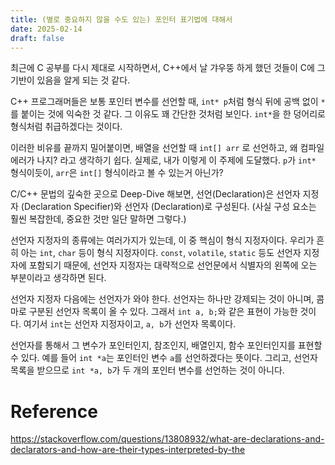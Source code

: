 ```yaml
---
title: (별로 중요하지 않을 수도 있는) 포인터 표기법에 대해서
date: 2025-02-14
draft: false
---
```


최근에 C 공부를 다시 제대로 시작하면서, C++에서 날 갸우뚱 하게 했던 것들이 C에 그 기반이 있음을 알게 되는 것 같다.

C++ 프로그래머들은 보통 포인터 변수를 선언할 때, `int* p`처럼 형식 뒤에 공백 없이 `*`를 붙이는 것에 익숙한 것 같다.
그 이유도 꽤 간단한 것처럼 보인다. `int*`을 한 덩어리로 형식처럼 취급하겠다는 것이다.

이러한 비유를 끝까지 밀어붙이면, 배열을 선언할 때 `int[] arr` 로 선언하고, 왜 컴파일 에러가 나지? 라고 생각하기 쉽다.
실제로, 내가 이렇게 이 주제에 도달했다. `p`가 `int*` 형식이듯이, `arr`은 `int[]` 형식이라고 볼 수 있는거 아닌가?

C/C++ 문법의 깊숙한 곳으로 Deep-Dive 해보면, 선언(Declaration)은 선언자 지정자 (Declaration Specifier)와 선언자 (Declaration)로 구성된다. (사실 구성 요소는 훨씬 복잡한데, 중요한 것만 일단 말하면 그렇다.)

선언자 지정자의 종류에는 여러가지가 있는데, 이 중 핵심이 형식 지정자이다. 우리가 흔히 아는 `int`, `char` 등이 형식 지정자이다. `const`, `volatile`, `static` 등도 선언자 지정자에 포함되기 때문에, 선언자 지정자는 대략적으로 선언문에서 식별자의 왼쪽에 오는 부분이라고 생각하면 된다.

선언자 지정자 다음에는 선언자가 와야 한다. 선언자는 하나만 강제되는 것이 아니며, 콤마로 구분된 선언자 목록이 올 수 있다. 그래서 `int a, b;`와 같은 표현이 가능한 것이다. 여기서 `int`는 선언자 지정자이고, `a, b`가 선언자 목록이다.

선언자를 통해서 그 변수가 포인터인지, 참조인지, 배열인지, 함수 포인터인지를 표현할 수 있다.
예를 들어 `int *a`는 포인터인 변수 `a`를 선언하겠다는 뜻이다. 그리고, 선언자 목록을 받으므로 `int *a, b`가 두 개의 포인터 변수를 선언하는 것이 아니다.

# Reference

https://stackoverflow.com/questions/13808932/what-are-declarations-and-declarators-and-how-are-their-types-interpreted-by-the